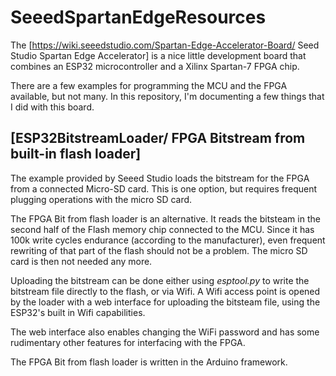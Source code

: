 # SeeedSpartanEdgeResources

The [https://wiki.seeedstudio.com/Spartan-Edge-Accelerator-Board/ Seed Studio Spartan Edge Accelerator] is a nice little development board that combines an ESP32 microcontroller and a Xilinx Spartan-7 FPGA chip.

There are a few examples for programming the MCU and the FPGA available, but not many. In this repository, I'm documenting a few things that I did with this board.

## [ESP32BitstreamLoader/ FPGA Bitstream from built-in flash loader]

The example provided by Seeed Studio loads the bitstream for the FPGA from a connected Micro-SD card. This is one option, but requires frequent plugging operations with the micro SD card.

The FPGA Bit from flash loader is an alternative. It reads the bitsteam in the second half of the Flash memory chip connected to the MCU. Since it has 100k write cycles endurance (according to the manufacturer), even frequent rewriting of that part of the flash should not be a problem. The micro SD card is then not needed any more.

Uploading the bitstream can be done either using *esptool.py* to write the bitstream file directly to the flash, or via Wifi. A Wifi access point is opened by the loader with a web interface for uploading the bitsteam file, using the ESP32's built in Wifi capabilities.

The web interface also enables changing the WiFi password and has some rudimentary other features for interfacing with the FPGA.

The FPGA Bit from flash loader is written in the Arduino framework.

